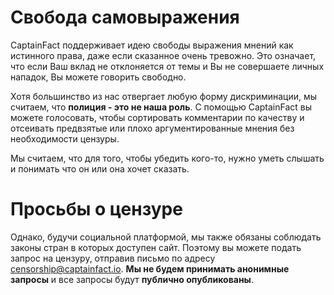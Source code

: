 # Свобода самовыражения

CaptainFact поддерживает идею свободы выражения мнений как истинного права, даже если сказанное очень тревожно. Это означает, что если Ваш вклад не отклоняется от темы и Вы не совершаете личных нападок, Вы можете говорить свободно.

Хотя большинство из нас отвергает любую форму дискриминации, мы считаем, что **полиция - это не наша роль**. С помощью CaptainFact вы можете голосовать, чтобы сортировать комментарии по качеству и отсеивать предвзятые или плохо аргументированные мнения без необходимости цензуры.

Мы считаем, что для того, чтобы убедить кого-то, нужно уметь слышать и понимать что он или она хочет сказать.

# Просьбы о цензуре

Однако, будучи социальной платформой, мы также обязаны соблюдать законы стран в которых доступен сайт. Поэтому вы можете подать запрос на цензуру, отправив письмо по адресу
[censorship@captainfact.io](mailto:censorship@captainfact.io). **Мы не будем принимать анонимные запросы** и все запросы будут **публично опубликованы**.
